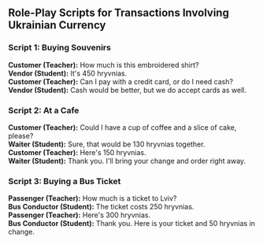 ## Role-Play Scripts for Transactions Involving Ukrainian Currency

### Script 1: Buying Souvenirs
**Customer (Teacher):** How much is this embroidered shirt? <br>
**Vendor (Student):** It's 450 hryvnias. <br>
**Customer (Teacher):** Can I pay with a credit card, or do I need cash? <br>
**Vendor (Student):** Cash would be better, but we do accept cards as well. <br>

### Script 2: At a Cafe
**Customer (Teacher):** Could I have a cup of coffee and a slice of cake, please? <br>
**Waiter (Student):** Sure, that would be 130 hryvnias together. <br>
**Customer (Teacher):** Here's 150 hryvnias. <br>
**Waiter (Student):** Thank you. I'll bring your change and order right away. <br>

### Script 3: Buying a Bus Ticket
**Passenger (Teacher):** How much is a ticket to Lviv? <br>
**Bus Conductor (Student):** The ticket costs 250 hryvnias. <br>
**Passenger (Teacher):** Here's 300 hryvnias. <br>
**Bus Conductor (Student):** Thank you. Here is your ticket and 50 hryvnias in change. <br>
